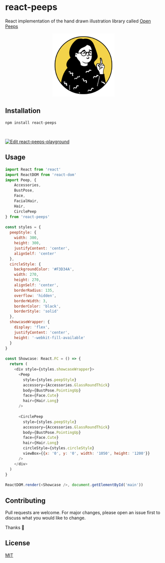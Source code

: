 
# react-peeps

React implementation of the hand drawn illustration library called [Open Peeps](https://www.openpeeps.com/)

<p align="center"><img src="example.png" alt="peeps example" width="200"/></p>

## Installation

```
npm install react-peeps
```
</br>

[![Edit react-peeps-playground](https://codesandbox.io/static/img/play-codesandbox.svg)](https://codesandbox.io/s/react-peeps-playground-mbtlj?fontsize=14&hidenavigation=1&theme=dark)

## Usage

```javascript
import React from 'react'
import ReactDOM from 'react-dom'
import Peep, {
	Accessories,
	BustPose,
	Face,
	FacialHair,
	Hair,
	CirclePeep
} from 'react-peeps'

const styles = {
  peepStyle: {
    width: 300,
    height: 300,
    justifyContent: 'center',
    alignSelf: 'center'
  },
  circleStyle: {
    backgroundColor: '#F3D34A',
    width: 270,
    height: 270,
    alignSelf: 'center',
    borderRadius: 135,
    overflow: 'hidden',
    borderWidth: 3,
    borderColor: 'black',
    borderStyle: 'solid'
  },
  showcaseWrapper: {
    display: 'flex',
    justifyContent: 'center',
    height: '-webkit-fill-available'
  }
}

const Showcase: React.FC = () => {
  return (
    <div style={styles.showcaseWrapper}>
      <Peep
        style={styles.peepStyle}
        accessory={Accessories.GlassRoundThick}
        body={BustPose.PointingUp}
        face={Face.Cute}
        hair={Hair.Long}
      />

      <CirclePeep
        style={styles.peepStyle}
        accessory={Accessories.GlassRoundThick}
        body={BustPose.PointingUp}
        face={Face.Cute}
        hair={Hair.Long}
        circleStyle={styles.circleStyle}
        viewBox={{x: '0', y: '0', width: '1050', height: '1200'}}
      />
    </div>
  )
}

ReactDOM.render(<Showcase />, document.getElementById('main'))

```


## Contributing
Pull requests are welcome. For major changes, please open an issue first to discuss what you would like to change.

Thanks :raised_hands:


## License
[MIT]([https://choosealicense.com/licenses/mit/](https://choosealicense.com/licenses/mit/))